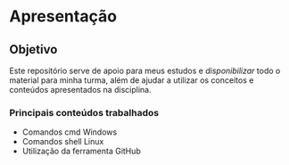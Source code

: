 # Apresentação

## Objetivo
Este repositório serve de apoio para meus estudos e *disponibilizar* todo o material para minha turma, além de ajudar a utilizar os conceitos e conteúdos apresentados na disciplina.

### Principais conteúdos trabalhados

* Comandos cmd Windows
* Comandos shell Linux
* Utilização da ferramenta GitHub


